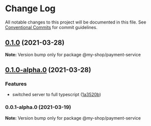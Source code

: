 # Change Log

All notable changes to this project will be documented in this file.
See [Conventional Commits](https://conventionalcommits.org) for commit guidelines.

## [0.1.0](https://github.com/anassNadir/my-shop/compare/@my-shop/payment-service@0.1.0-alpha.0...@my-shop/payment-service@0.1.0) (2021-03-28)

**Note:** Version bump only for package @my-shop/payment-service

## [0.1.0-alpha.0](https://github.com/anassNadir/my-shop/compare/@my-shop/payment-service@0.0.1-alpha.0...@my-shop/payment-service@0.1.0-alpha.0) (2021-03-28)

### Features

- switched server to full typescript ([1a3520b](https://github.com/anassNadir/my-shop/commit/1a3520b1cfb08d6c6031e22418a7ab35f9927b09))

### 0.0.1-alpha.0 (2021-03-19)

**Note:** Version bump only for package @my-shop/payment-service
